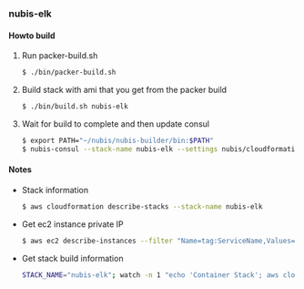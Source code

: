 ### nubis-elk

#### Howto build

1. Run packer-build.sh
    ```bash
    $ ./bin/packer-build.sh
    ```

2. Build stack with ami that you get from the packer build
    ```bash
    $ ./bin/build.sh nubis-elk
    ```

3. Wait for build to complete and then update consul
    ```bash
    $ export PATH="~/nubis/nubis-builder/bin:$PATH"
    $ nubis-consul --stack-name nubis-elk --settings nubis/cloudformation/parameters.json get-and-update
    ```
#### Notes

* Stack information
    ```bash
    $ aws cloudformation describe-stacks --stack-name nubis-elk
    ```

* Get ec2 instance private IP
    ```bash
    $ aws ec2 describe-instances --filter "Name=tag:ServiceName,Values=nubis-elk" | jq ".Reservations|.[].Instances|.[].PrivateIpAddress" -r
    ```

* Get stack build information
    ```bash
    STACK_NAME="nubis-elk"; watch -n 1 "echo 'Container Stack'; aws cloudformation describe-stacks --query 'Stacks[*].[StackName,StackStatus]' --output text --stack-name $STACK_NAME; echo \"\nNested Stacks\"; aws cloudformation describe-stack-resources --stack-name $STACK_NAME --query 'StackResources[*].[LogicalResourceId, ResourceStatus]' --output text"
    ```
